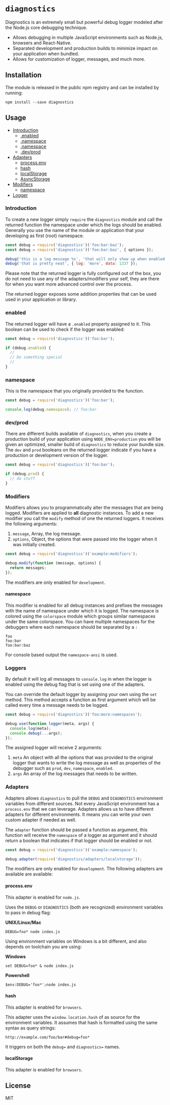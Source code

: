 # `diagnostics`

Diagnostics is an extremely small but powerful debug logger modeled after the
Node.js core debugging technique.

- Allows debugging in multiple JavaScript environments such as Node.js, browsers
  and React-Native.
- Separated development and production builds to minimize impact on your
  application when bundled.
- Allows for customization of logger, messages, and much more.

## Installation

The module is released in the public npm registry and can be installed by
running:

```
npm install --save diagnostics
```

## Usage

- [Introduction](#introduction)
  - [.enabled](#enabled)
  - [.namespace](#namespace)
  - [.namespace](#namespace)
  - [.dev/prod](#dev-prod)
- [Adapters](#adapters)
  - [process.env](#process-env)
  - [hash](#hash)
  - [localStorage](#localStorage)
  - [AsyncStorage](#asyncstorage)
- [Modifiers](#modifiers)
  - [namespace](#namespace)
- [Logger](#logger)

### Introduction

To create a new logger simply `require` the `diagnostics` module and call
the returned function the namespace under which the logs should be enabled.
Generally you use the name of the module or application that your developing
as first (root) namespace.

```js
const debug = require('diagnostics')('foo:bar:baz');
const debug = require('diagnostics')('foo:bar:baz', { options });

debug('this is a log message %s', 'that will only show up when enabled');
debug('that is pretty neat', { log: 'more', data: 1337 });
```

Please note that the returned logger is fully configured out of the box, you
do not need to use any of the adapters/modifiers your self, they are there
for when you want more advanced control over the process.

The returned logger exposes some addition properties that can be used used in
your application or library.

### enabled

The returned logger will have a `.enabled` property assigned to it. This boolean
can be used to check if the logger was enabled:

```js
const debug = require('diagnostics')('foo:bar');

if (debug.enabled) {
  //
  // Do something special
  //
}
```

### namespace

This is the namespace that you originally provided to the function.

```js
const debug = require('diagnostics')('foo:bar');

console.log(debug.namespace); // foo:bar
```

### dev/prod

There are different builds available of `diagnostics`, when you create a
production build of your application using `NODE_ENV=production` you will be
given an optimized, smaller build of `diagnostics` to reduce your bundle size.
The `dev` and `prod` booleans on the returned logger indicate if you have a
production or development version of the logger.

```js
const debug = require('diagnostics')('foo:bar');

if (debug.prod) {
  // do stuff
}
```

### Modifiers

Modifiers allows you to programmatically alter the messages that are being
logged. Modifiers are applied to **all** diagnostic instances. To add a new
modifier you call the `modify` method of one the returned loggers. It receives
the following arguments:

1. `message`, Array, the log message.
2. `options`, Object, the options that were passed into the logger when it was
   initially created.

```js
const debug = require('diagnostics')('example:modifiers');

debug.modify(function (message, options) {
  return messages;
});
```

The modifiers are only enabled for `development`.

#### namespace

This modifier is enabled for all debug instances and prefixes the messages
with the name of namespace under which it is logged. The namespace is colored
using the `colorspace` module which groups similar namespaces under the same
colorspace. You can have multiple namespaces for the debuggers where each
namespace should be separated by a `:`

```
foo
foo:bar
foo:bar:baz
```

For console based output the `namespace-ansi` is used.

### Loggers

By default it will log all messages to `console.log` in when the logger is
enabled using the debug flag that is set using one of the adapters.

You can override the default logger by assigning your own using the `set`
method. This method accepts a function as first argument which will be called
every time a message needs to be logged.

```js
const debug = require('diagnostics')('foo:more:namespaces');

debug.use(function logger(meta, args) {
  console.log(meta);
  console.debug(...args);
});
```

The assigned logger will receive 2 arguments:

1. `meta` An object with all the options that was provided to the original
   logger that wants to write the log message as well as properties of the
   debugger such as `prod`, `dev`, `namespace`, `enabled`.
2. `args` An array of the log messages that needs to be written.

### Adapters

Adapters allows `diagnostics` to pull the `DEBUG` and `DIAGNOSTICS` environment
variables from different sources. Not every JavaScript environment has a
`process.env` that we can leverage. Adapters allows us to have different
adapters for different environments. It means you can write your own custom
adapter if needed as well.

The `adapter` function should be passed a function as argument, this function
will receive the `namespace` of a logger as argument and it should return a
boolean that indicates if that logger should be enabled or not.

```js
const debug = require('diagnostics')('example:namespace');

debug.adapter(require('diagnostics/adapters/localstorage'));
```

The modifiers are only enabled for `development`. The following adapters are
available are available:

#### process.env

This adapter is enabled for `node.js`.

Uses the `DEBUG` or `DIAGNOSTICS` (both are recognized) environment variables to
pass in debug flag:

**UNIX/Linux/Mac**
```
DEBUG=foo* node index.js
```

Using environment variables on Windows is a bit different, and also depends on
toolchain you are using:

**Windows**
```
set DEBUG=foo* & node index.js
```

**Powershell**
```
$env:DEBUG='foo*';node index.js
```

#### hash

This adapter is enabled for `browsers`.

This adapter uses the `window.location.hash` of as source for the environment
variables. It assumes that hash is formatted using the same syntax as query
strings:

```
http://example.com/foo/bar#debug=foo*
```

It triggers on both the `debug=` and `diagnostics=` names.

#### localStorage

This adapter is enabled for `browsers`.

## License

MIT
